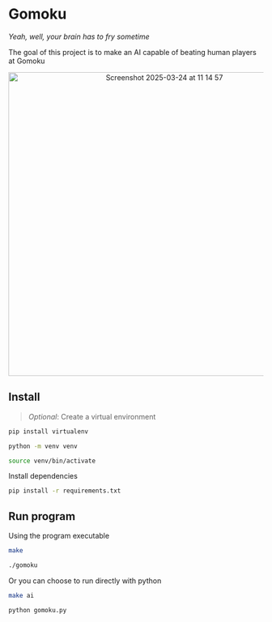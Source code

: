 # Gomoku

_Yeah, well, your brain has to fry sometime_

The goal of this project is to make an AI capable of beating human players at Gomoku

<div align="center">
  <img width="600" alt="Screenshot 2025-03-24 at 11 14 57" src="https://github.com/user-attachments/assets/d8ed278b-e22a-4d99-87fa-33ebfbdab492" />
</div>

## Install

> _Optional_: Create a virtual environment

```bash
pip install virtualenv

python -m venv venv

source venv/bin/activate
```

Install dependencies

```bash
pip install -r requirements.txt
```

## Run program

Using the program executable

```bash
make

./gomoku
```

Or you can choose to run directly with python

```bash
make ai

python gomoku.py
```

